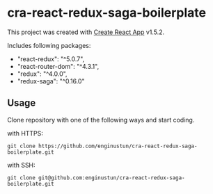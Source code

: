 # cra-react-redux-saga-boilerplate

This project was created with [Create React App](https://github.com/facebookincubator/create-react-app) v1.5.2.

Includes following packages:

- "react-redux": "^5.0.7",
- "react-router-dom": "^4.3.1",
- "redux": "^4.0.0",
- "redux-saga": "^0.16.0"

## Usage

Clone repository with one of the following ways and start coding.

with HTTPS:

```shell
git clone https://github.com/enginustun/cra-react-redux-saga-boilerplate.git
```

with SSH:

```shell
git clone git@github.com:enginustun/cra-react-redux-saga-boilerplate.git
```